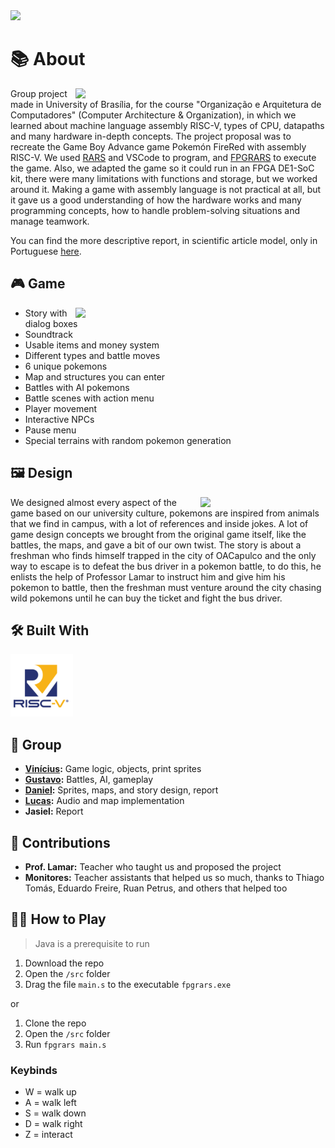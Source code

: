 <picture>
  <img src="https://user-images.githubusercontent.com/64702639/222986019-f645f57e-ac03-4276-9da3-345a3dd31d1a.png" width="30%"/>
</picture>

# 📚 About

<picture>
  <img src="https://user-images.githubusercontent.com/64702639/222988967-26dee8af-943d-47c0-b9a8-7f3fb0f3835c.gif" align="right" width="400"/>
</picture>

Group project made in University of Brasília, for the course "Organização e Arquitetura de Computadores" (Computer Architecture & Organization), in which we learned about machine language assembly RISC-V, types of CPU, datapaths and many hardware in-depth concepts. The project proposal was to recreate the Game Boy Advance game Pokemón FireRed with assembly RISC-V. We used [RARS](https://github.com/TheThirdOne/rars) and VSCode to program, and [FPGRARS](https://github.com/LeoRiether/FPGRARS) to execute the game. Also, we adapted the game so it could run in an FPGA DE1-SoC kit, there were many limitations with functions and storage, but we worked around it. Making a game with assembly language is not practical at all, but it gave us a good understanding of how the hardware works and many programming concepts, how to handle problem-solving situations and manage teamwork. 

You can find the more descriptive report, in scientific article model, only in Portuguese [here](Grupo7_Trabalho.pdf).

## 🎮 Game

<picture>
  <img src="https://user-images.githubusercontent.com/64702639/222989664-66eee7dd-ae6a-4f79-86bf-90c4768f1055.gif" align="right" width="400"/>
</picture>

- Story with dialog boxes
- Soundtrack
- Usable items and money system
- Different types and battle moves
- 6 unique pokemons
- Map and structures you can enter
- Battles with AI pokemons
- Battle scenes with action menu
- Player movement
- Interactive NPCs
- Pause menu
- Special terrains with random pokemon generation

## 🖼 Design

<picture>
  <img src="https://user-images.githubusercontent.com/64702639/223018760-caef73ec-f7e2-4851-9ff2-0d638a586b07.png" align="right" width="200"/>
</picture>

We designed almost every aspect of the game based on our university culture, pokemons are inspired from animals that we find in campus, with a lot of references and inside jokes. A lot of game design concepts we brought from the original game itself, like the battles, the maps, and gave a bit of our own twist. The story is about a freshman who finds himself trapped in the city of OACapulco and the only way to escape is to defeat the bus driver in a pokemon battle, to do this, he enlists the help of Professor Lamar to instruct him and give him his pokemon to battle, then the freshman must venture around the city chasing wild pokemons until he can buy the ticket and fight the bus driver.

## 🛠 Built With

<a href="https://github.com/topics/riscv">
  <img src="https://raw.githubusercontent.com/github/explore/592cc967e9ebbc60f2a532f577efa072f4bfccaa/topics/riscv/riscv.png" width="100"/>
</a>

## 👥 Group

- **[Vinícius](https://github.com/Vini-ara):** Game logic, objects, print sprites
- **[Gustavo](https://github.com/GMTonnera):** Battles, AI, gameplay
- **[Daniel](https://github.com/dancpluz):** Sprites, maps, and story design, report
- **[Lucas](https://github.com/Amaralfaria):** Audio and map implementation
- **Jasiel:** Report

## 🤝 Contributions 

- **Prof. Lamar:** Teacher who taught us and proposed the project
- **Monitores:** Teacher assistants that helped us so much, thanks to Thiago Tomás, Eduardo Freire, Ruan Petrus, and others that helped too

## 👨‍💻 How to Play

> Java is a prerequisite to run

1. Download the repo
2. Open the ```/src``` folder
3. Drag the file ```main.s``` to the executable ```fpgrars.exe```

or

1. Clone the repo
2. Open the ```/src``` folder
3. Run ```fpgrars main.s```

### Keybinds

- W = walk up
- A = walk left
- S = walk down
- D = walk right
- Z = interact

